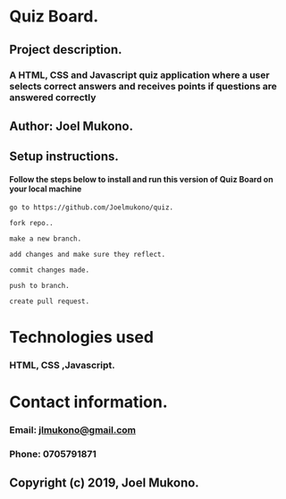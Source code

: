 # Quiz Board.

## Project description.

  ### A HTML, CSS and Javascript quiz application where a user selects correct answers and receives points if questions are answered correctly
  
## Author: Joel Mukono.

## Setup instructions.

#### Follow the steps below to install and run this version of Quiz Board on your local machine
    
    go to https://github.com/Joelmukono/quiz.
 
    fork repo..
 
    make a new branch.
 
    add changes and make sure they reflect.
 
    commit changes made.
 
    push to branch.
 
    create pull request.





# Technologies used 
### HTML, CSS ,Javascript.

# Contact information.
### Email:  jlmukono@gmail.com
### Phone:  0705791871

## Copyright (c) 2019, Joel Mukono.
